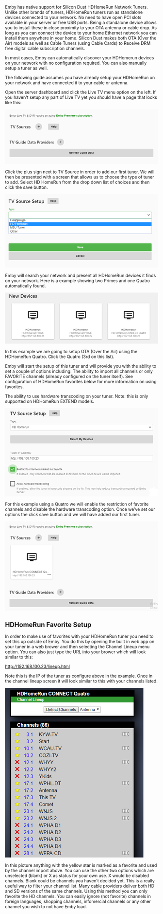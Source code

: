 Emby has native support for Silicon Dust HDHomeRun Network Tuners. Unlike other brands of tuners, HDHomeRun tuners run as standalone devices connected to your network. No need to have open PCI slots available in your server or free USB ports. Being a standalone device allows you to install these in close proximity to your OTA antenna or cable drop. As long as you can connect the device to your home Ethernet network you can install them anywhere in your home. Silicon Dust makes both OTA (Over the Air) models as well as Cable Tuners (using Cable Cards) to Receive DRM free digital cable subscription channels.

In most cases, Emby can automatically discover your HDHomerun devices on your network with no configuration required. You can also manually setup a tuner as well. 

The following guide assumes you have already setup your HDHomeRun on your network and have connected it to your cable or antenna.

Open the server dashboard and click the Live TV menu option on the left.  If you haven't setup any part of Live TV yet you should have a page that looks like this:

![hdhomerun1.png](images/server/hdhomerun1.png)

Click the plus sign next to TV Source in order to add our first tuner. We will then be presented with a screen that allows us to choose the type of tuner to add.  Select HD HomeRun from the drop down list of choices and then click the save button.

![hdhomerun2.png](images/server/hdhomerun2.png)

Emby will search your network and present all HDHomeRun devices it finds on your network.  Here is a example showing two Primes and one Quatro automatically found.

![hdhomerun3.png](images/server/hdhomerun3.png)

In this example we are going to setup OTA (Over the Air) using the HDHomeRun Quatro. Click the Quatro (3rd on this list). 

Emby will start the setup of this tuner and will provide you with the ability to set a couple of options including:
The ability to import all channels or only FAVORITE channels (already configured on the tuner itself).  See configuration of HDHomeRun favorites below for more information on using favorites.

The ability to use hardware transcoding on your tuner.  Note: this is only supported on HDHomeRun EXTEND models.

![hdhomerun4.png](images/server/hdhomerun4.png)

For this example using a Quatro we will enable the restriction of favorite channels and disable the hardware transcoding option. Once we’ve set our options the click save button and we will have added our first tuner. 

![hdhomerun5.png](images/server/hdhomerun5.png)

## HDHomeRun Favorite Setup

In order to make use of favorites with your HDHomeRun tuner you need to set this up outside of Emby.  You do this by opening the built in web app on your tuner in a web brower and then selecting the Channel Lineup menu option.  You can also just type the URL into your brower which will look similar to this:

http://192.168.100.23/lineup.html

Note this is the IP of the tuner as configure above in the example.  Once in the channel lineup screen it will look similar to this with your channels listed.

![hdhomerun-favorites.png.png](images/server/hdhomerun-favorites.png)

In this picture anything with the yellow star is marked as a favorite and used by the channel import above.  You can use the other two options which are unselected (blank) or X as status for your own use.  X would be disabled channels.  Blank could be channels you haven’t decided yet.  This is a really useful way to filter your channel list.  Many cable providers deliver both HD and SD versions of the same channels.  Using this method you can only favorite the HD channels.  You can easily ignore (not favorite) channels in foreign languages, shopping channels, infomercial channels or any other channel you wish to not have Emby load.